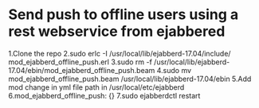 # Send push to offline users using a rest webservice from ejabbered
1.Clone the repo
2.sudo erlc -I /usr/local/lib/ejabberd-17.04/include/ mod_ejabberd_offline_push.erl
3.sudo rm -f /usr/local/lib/ejabberd-17.04/ebin/mod_ejabberd_offline_push.beam
4.sudo mv mod_ejabberd_offline_push.beam /usr/local/lib/ejabberd-17.04/ebin
5.Add mod change in yml file path in /usr/local/etc/ejabberd 
6.mod_ejabberd_offline_push: {}
7.sudo ejabberdctl  restart
